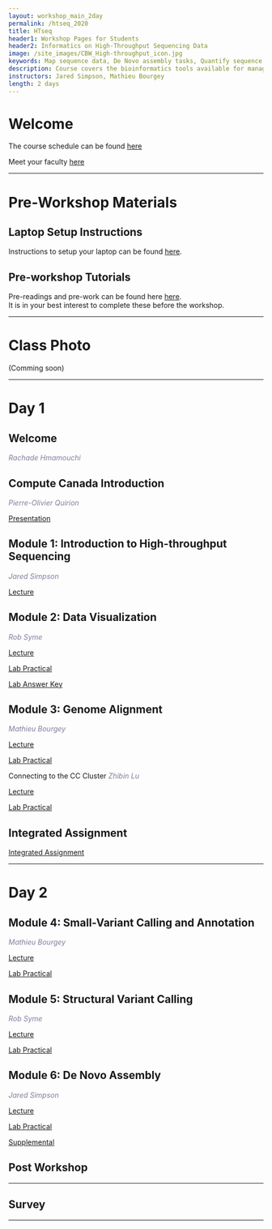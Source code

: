 ```yaml
---
layout: workshop_main_2day
permalink: /htseq_2020
title: HTseq
header1: Workshop Pages for Students
header2: Informatics on High-Throughput Sequencing Data
image: /site_images/CBW_High-throughput_icon.jpg
keywords: Map sequence data, De Novo assembly tasks, Quantify sequence data
description: Course covers the bioinformatics tools available for managing and interpreting high-throughput sequencing data, where the focus is on Illumina reads although information is applicable to all sequencer reads. 
instructors: Jared Simpson, Mathieu Bourgey
length: 2 days
---
```


# Welcome <a id="welcome"></a>


The course schedule can be found [here](https://bioinformaticsdotca.github.io/htseq_2020_schedule)

Meet your faculty [here](https://drive.google.com/file/d/1i5MpTG9xTkmYvgSYqvjmQ-WIcskR1RHZ/view?usp=sharing)
  

***

# Pre-Workshop Materials <a id="preworkshop"></a>

## Laptop Setup Instructions

Instructions to setup your laptop can be found [here](https://bioinformaticsdotca.github.io/htseq_2020_installation).

## Pre-workshop Tutorials

Pre-readings and pre-work can be found here [here](https://bioinformaticsdotca.github.io/htseq_2020_prework).  
It is in your best interest to complete these before the workshop.

***

# Class Photo
 
(Comming soon)

***

# Day 1 <a id="day1"></a>

## Welcome

*<font color="#827e9c">Rachade Hmamouchi</font>*

## Compute Canada Introduction

*<font color="#827e9c">Pierre-Olivier Quirion</font>* 

[Presentation]( https://tinyurl.com/cbwcq0709)


## Module 1: Introduction to High-throughput Sequencing

*<font color="#827e9c">Jared Simpson</font>* 

[Lecture](https://drive.google.com/file/d/1MIqRoyaUkrr9zvliDqqulZpOhIw462wf/view?usp=sharing)

## Module 2: Data Visualization

*<font color="#827e9c">Rob Syme</font>* 

[Lecture](https://drive.google.com/file/d/1UcSrqedgNe_bsIF1xxzISpQ4mlQFhAkW/view?usp=sharing)

[Lab Practical](https://bioinformaticsdotca.github.io/htseq_2020_module2_lab)

[Lab Answer Key](https://bioinformaticsdotca.github.io/htseq_2020_module2_lab_answers)   
  

## Module 3: Genome Alignment

*<font color="#827e9c">Mathieu Bourgey</font>* 

[Lecture](https://drive.google.com/file/d/1mD0tmJlTMELSOSrDY-4Z8RIT5kNabgE9/view?usp=sharing)

[Lab Practical](https://bioinformaticsdotca.github.io/htseq_2020_module3_lab) 

Connecting to the CC Cluster *<font color="#827e9c">Zhibin Lu</font>* 

[Lecture](https://drive.google.com/file/d/1XR6GH_nqNB3BAtsPkZtiy6MRvG-CtMvW/view?usp=sharing)

[Lab Practical](https://github.com/bioinformatics-ca/HTseq_2020/blob/master/CC_cloud.md)

## Integrated Assignment

[Integrated Assignment]()    

***

# Day 2 <a id="day2"></a>

## Module 4: Small-Variant Calling and Annotation

*<font color="#827e9c">Mathieu Bourgey</font>* 

[Lecture](https://drive.google.com/file/d/1qcDP7Mq8wUrHa-XSiiWtQQZUbNikhMqz/view?usp=sharing)

[Lab Practical](https://bioinformaticsdotca.github.io/htseq_2020_module4_lab)  

## Module 5: Structural Variant Calling

*<font color="#827e9c">Rob Syme</font>* 

[Lecture]()

[Lab Practical](https://bioinformaticsdotca.github.io/htseq_2020_module5_lab)  

## Module 6: De Novo Assembly

*<font color="#827e9c">Jared Simpson</font>* 

[Lecture]()

[Lab Practical](https://bioinformaticsdotca.github.io/htseq_2020_module6_lab)

[Supplemental](https://bioinformaticsdotca.github.io/htseq_2020_module6_lab_supplement)

## Post Workshop 
***

## Survey
***



  
  
